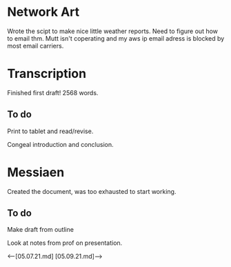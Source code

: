 # Network Art

Wrote the scipt to make nice little weather reports. Need to figure out how to email thm. Mutt isn't coperating and my aws ip email adress is blocked by most email carriers.

# Transcription

Finished first draft! 2568 words. 

## To do

Print to tablet and read/revise.

Congeal introduction and conclusion.

# Messiaen

Created the document, was too exhausted to start working.

## To do

Make draft from outline

Look at notes from prof on presentation.  



<--[05.07.21.md]
[05.09.21.md]-->
